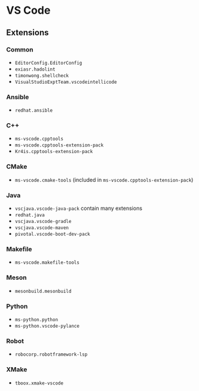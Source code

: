# VS Code

## Extensions

### Common

- `EditorConfig.EditorConfig`
- `exiasr.hadolint`
- `timonwong.shellcheck`
- `VisualStudioExptTeam.vscodeintellicode`

### Ansible

- `redhat.ansible`

### C++

- `ms-vscode.cpptools`
- `ms-vscode.cpptools-extension-pack`
- `Kr4is.cpptools-extension-pack`

### CMake

- `ms-vscode.cmake-tools` (included in `ms-vscode.cpptools-extension-pack`)

### Java

- `vscjava.vscode-java-pack` contain many extensions
- `redhat.java`
- `vscjava.vscode-gradle`
- `vscjava.vscode-maven`
- `pivotal.vscode-boot-dev-pack`

### Makefile

- `ms-vscode.makefile-tools`

### Meson

- `mesonbuild.mesonbuild`

### Python

- `ms-python.python`
- `ms-python.vscode-pylance`

### Robot

- `robocorp.robotframework-lsp`

### XMake

- `tboox.xmake-vscode`

